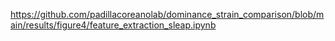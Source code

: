 https://github.com/padillacoreanolab/dominance_strain_comparison/blob/main/results/figure4/feature_extraction_sleap.ipynb